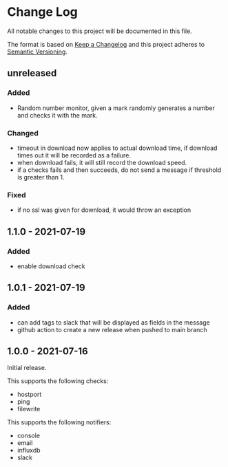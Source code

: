 # Change Log
All notable changes to this project will be documented in this file.

The format is based on [Keep a Changelog](http://keepachangelog.com/)
and this project adheres to [Semantic Versioning](http://semver.org/).

## unreleased

### Added
- Random number monitor, given a mark randomly generates a number and
  checks it with the mark.

### Changed
- timeout in download now applies to actual download time, if download
  times out it will be recorded as a failure.
- when download fails, it will still record the download speed.
- if a checks fails and then succeeds, do not send a message if threshold
  is greater than 1.

### Fixed
- if no ssl was given for download, it would throw an exception

## 1.1.0 - 2021-07-19

### Added
- enable download check

## 1.0.1 - 2021-07-19

### Added
- can add tags to slack that will be displayed as fields in the message
- github action to create a new release when pushed to main branch

## 1.0.0 - 2021-07-16

Initial release.

This supports the following checks:
- hostport
- ping
- filewrite

This supports the following notifiers:
- console
- email
- influxdb
- slack
